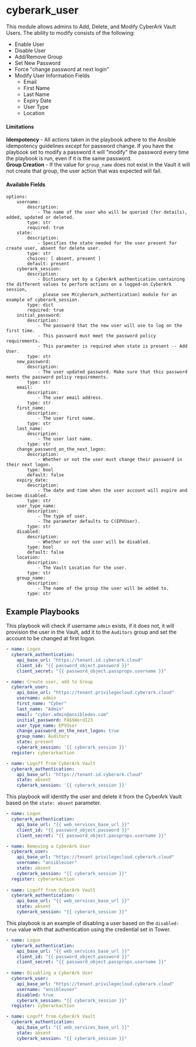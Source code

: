 # cyberark_user

This module allows admins to Add, Delete, and Modify CyberArk Vault Users.  The ability to modify consists of the following:

* Enable User<br>
* Disable User<br>
* Add/Remove Group<br>
* Set New Password<br>
* Force "change password at next login"<br>
* Modify User Information Fields<br>
  * Email<br>
  * First Name<br>
  * Last Name<br>
  * Expiry Date<br>
  * User Type<br>
  * Location<br>

#### Limitations
**Idempotency** - All actions taken in the playbook adhere to the Ansible idempotency guidelines _except_ for password change.  If you have the playbook set to modify a password it will "modify" the password every time the playbook is run, even if it is the same password.<br>
**Group Creation** - If the value for `group_name` does not exist in the Vault it will not create that group, the user action that was expected will fail.

#### Available Fields
    
```
options:
    username:
        description:
            - The name of the user who will be queried (for details), added, updated or deleted.
        type: str
        required: true
    state:
        description:
            - Specifies the state needed for the user present for create user, absent for delete user.
        type: str
        choices: [ absent, present ]
        default: present
    cyberark_session:
        description:
            - Dictionary set by a CyberArk authentication containing the different values to perform actions on a logged-on CyberArk session,
              please see M(cyberark_authentication) module for an example of cyberark_session.
        type: dict
        required: true
    initial_password:
        description:
            - The password that the new user will use to log on the first time.
            - This password must meet the password policy requirements.
            - This parameter is required when state is present -- Add User.
        type: str
    new_password:
        description:
            - The user updated password. Make sure that this password meets the password policy requirements.
        type: str
    email:
        description:
            - The user email address.
        type: str
    first_name:
        description:
            - The user first name.
        type: str
    last_name:
        description:
            - The user last name.
        type: str
    change_password_on_the_next_logon:
        description:
            - Whether or not the user must change their password in their next logon.
        type: bool
        default: false
    expiry_date:
        description:
            - The date and time when the user account will expire and become disabled.
        type: str
    user_type_name:
        description:
            - The type of user.
            - The parameter defaults to C(EPVUser).
        type: str
    disabled:
        description:
            - Whether or not the user will be disabled.
        type: bool
        default: false
    location:
        description:
            - The Vault Location for the user.
        type: str
    group_name:
        description:
            - The name of the group the user will be added to.
        type: str
```
## Example Playbooks

This playbook will check if username `admin` exists, if it does not, it will provision the user in the Vault, add it to the `Auditors` group and set the account to be changed at first logon.

```yaml
- name: Logon 
  cyberark_authentication:
    api_base_url: "https://tenant.id.cyberark.cloud"
    client_id: "{{ password_object.password }}"
    client_secret: "{{ password_object.passprops.username }}"

- name: Create user, add to Group
  cyberark_user:
    api_base_url: "https://tenant.privilegecloud.cyberark.cloud"
    username: admin
    first_name: "Cyber"
    last_name: "Admin"
    email: "cyber.admin@ansibledev.com"
    initial_password: PA$$Word123
    user_type_name: EPVUser
    change_password_on_the_next_logon: true
    group_name: Auditors
    state: present
    cyberark_session: '{{ cyberark_session }}'
  register: cyberarkaction

- name: Logoff from CyberArk Vault
  cyberark_authentication:
    api_base_url: "https://tenant.id.cyberark.cloud"
    state: absent
    cyberark_session: '{{ cyberark_session }}'
```

This playbook will identify the user and delete it from the CyberArk Vault based on the `state: absent` parameter.

```yaml
- name: Logon 
  cyberark_authentication:
    api_base_url: "{{ web_services_base_url }}"
    client_id: "{{ password_object.password }}"
    client_secret: "{{ password_object.passprops.username }}"

- name: Removing a CyberArk User
  cyberark_user:
    api_base_url: "https://tenant.privilegecloud.cyberark.cloud"
    username: "ansibleuser"
    state: absent
    cyberark_session: "{{ cyberark_session }}"
  register: cyberarkaction
    
- name: Logoff from CyberArk Vault
  cyberark_authentication:
    api_base_url: "{{ web_services_base_url }}"
    state: absent
    cyberark_session: "{{ cyberark_session }}"
```
This playbook is an example of disabling a user based on the `disabled: true` value with that authentication using the credential set in Tower.
```yaml
- name: Logon 
  cyberark_authentication:
    api_base_url: "{{ web_services_base_url }}"
    client_id: "{{ password_object.password }}"
    client_secret: "{{ password_object.passprops.username }}"
    
- name: Disabling a CyberArk User
  cyberark_user:
    api_base_url: "https://tenant.privilegecloud.cyberark.cloud"
    username: "ansibleuser"
    disabled: true
    cyberark_session: "{{ cyberark_session }}"
  register: cyberarkaction

- name: Logoff from CyberArk Vault
  cyberark_authentication:
    api_base_url: "{{ web_services_base_url }}"
    state: absent
    cyberark_session: "{{ cyberark_session }}"
```
